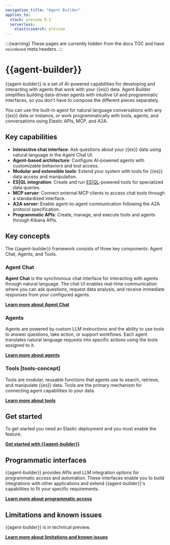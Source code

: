```yaml
---
navigation_title: "Agent Builder"
applies_to:
  stack: preview 9.2
  serverless:
    elasticsearch: preview
---
```


:::{warning}
These pages are currently hidden from the docs TOC and have `noindexed` meta headers.
:::

# {{agent-builder}} 

{{agent-builder}} is a set of AI-powered capabilities for developing and interacting with agents that work with your {{es}} data. Agent Builder simplifies building data-driven agents with intuitive UI and programmatic interfaces, so you don't have to compose the different pieces separately.

You can use the built-in agent for natural language conversations with any {{es}} data or instance, or work programmatically with tools, agents, and conversations using Elastic APIs, MCP, and A2A.

## Key capabilities

- **Interactive chat interface**: Ask questions about your {{es}} data using natural language in the Agent Chat UI.
- **Agent-based architecture**: Configure AI-powered agents with customizable behaviors and tool access.
- **Modular and extensible tools**: Extend your system with tools for {{es}} data access and manipulation.
- **ES|QL integration**: Create and run [ES|QL](elasticsearch://reference/query-languages/esql.md)-powered tools for specialized data queries.
- **MCP server**: Connect external MCP clients to access chat tools through a standardized interface.
- **A2A server**: Enable agent-to-agent communication following the A2A protocol specification.
- **Programmatic APIs**: Create, manage, and execute tools and agents through Kibana APIs.

## Key concepts

The {{agent-builder}} framework consists of three key components: Agent Chat, Agents, and Tools.

### Agent Chat

**Agent Chat** is the synchronous chat interface for interacting with agents through natural language. The chat UI enables real-time communication where you can ask questions, request data analysis, and receive immediate responses from your configured agents.

[**Learn more about Agent Chat**](agent-builder/chat.md)

### Agents

Agents are powered by custom LLM instructions and the ability to use tools to answer questions, take action, or support workflows. Each agent translates natural language requests into specific actions using the tools assigned to it.

[**Learn more about agents**](agent-builder/agent-builder-agents.md)

### Tools [tools-concept]

Tools are modular, reusable functions that agents use to search, retrieve, and manipulate {{es}} data. Tools are the primary mechanism for connecting agent capabilities to your data.

[**Learn more about tools**](agent-builder/tools.md)

## Get started

To get started you need an Elastic deployment and you must enable the feature.

[**Get started with {{agent-builder}}**](agent-builder/get-started.md)

## Programmatic interfaces

{{agent-builder}} provides APIs and LLM integration options for programmatic access and automation.
These interfaces enable you to build integrations with other applications and extend {{agent-builder}}'s capabilities to fit your specific requirements.

[**Learn more about programmatic access**](agent-builder/programmatic-access.md)

## Limitations and known issues

{{agent-builder}} is in technical preview.

[**Learn more about limitations and known issues**](agent-builder/limitations-known-issues.md)

